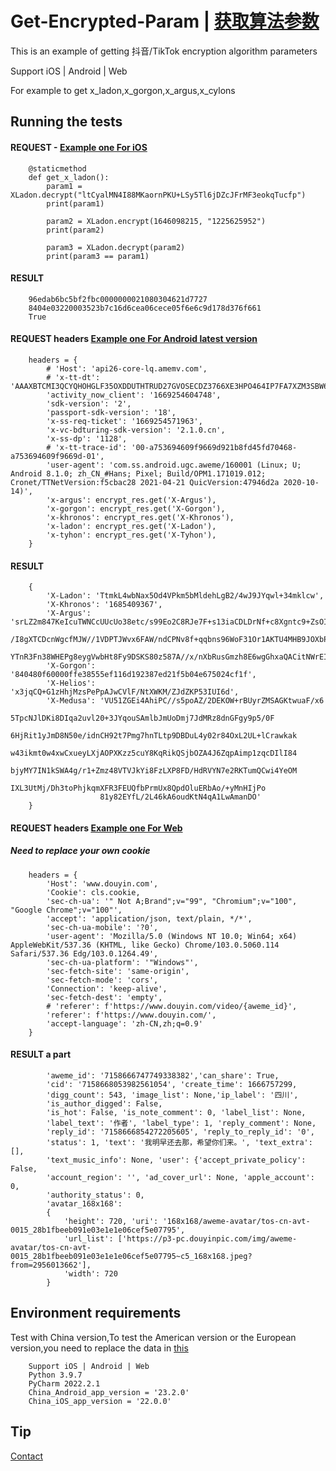 # Get-Encrypted-Param | [获取算法参数](README-zh.md)

This is an example of getting 抖音/TikTok encryption algorithm parameters

Support iOS | Android | Web

For example to get x_ladon,x_gorgon,x_argus,x_cylons

## Running the tests

#### REQUEST - [Example one For iOS](demo/iOS/get_param.py)

        @staticmethod
        def get_x_ladon():
            param1 = XLadon.decrypt("ltCyalMN4I88MKaornPKU+LSy5Tl6jDZcJFrMF3eokqTucfp")
            print(param1)

            param2 = XLadon.encrypt(1646098215, "1225625952")
            print(param2)

            param3 = XLadon.decrypt(param2)
            print(param3 == param1)

#### RESULT

        96edab6bc5bf2fbc0000000021080304621d7727
        8404e03220003523b7c16d6cea06cece05f6e6c9d178d376f661
        True

#### REQUEST headers [Example one For Android latest version](demo/Android/args.py)

        headers = {
            # 'Host': 'api26-core-lq.amemv.com',
            # 'x-tt-dt': 'AAAXBTCMI3QCYQHOHGLF35OXDDUTHTRUD27GVOSECDZ3766XE3HPO464IP7FA7XZM3SBW65C23K2ILTJHSPVY2R72KCFGWGHCB54LGVKMH54WHOIFJ35OH3Y3YCTS',
            'activity_now_client': '1669254604748',
            'sdk-version': '2',
            'passport-sdk-version': '18',
            'x-ss-req-ticket': '1669254571963',
            'x-vc-bdturing-sdk-version': '2.1.0.cn',
            'x-ss-dp': '1128',
            # 'x-tt-trace-id': '00-a753694609f9669d921b8fd45fd70468-a753694609f9669d-01',
            'user-agent': 'com.ss.android.ugc.aweme/160001 (Linux; U; Android 8.1.0; zh_CN_#Hans; Pixel; Build/OPM1.171019.012; Cronet/TTNetVersion:f5cbac28 2021-04-21 QuicVersion:47946d2a 2020-10-14)',
            'x-argus': encrypt_res.get('X-Argus'),
            'x-gorgon': encrypt_res.get('X-Gorgon'),
            'x-khronos': encrypt_res.get('X-Khronos'),
            'x-ladon': encrypt_res.get('X-Ladon'),
            'x-tyhon': encrypt_res.get('X-Tyhon'),
        }

#### RESULT

        {
            'X-Ladon': 'TtmkL4wbNax5Od4VPkm5bMldehLgB2/4wJ9JYqwl+34mklcw', 
            'X-Khronos': '1685409367', 
            'X-Argus': 'srLZ2m847KeIcuTWNCcUUcUo38etc/s99Eo2C8RJe7F+s13iaCDLDrNf+c8Xgntc9+ZsOIaeX+Aho3
                        /I8gXTCDcnWgcfMJW//1VDPTJWvx6FAW/ndCPNv8f+qqbns96WoF31Or1AKTU4MHB9JOXbPKMZacYlGlsceGokdDbDu
                        YTnR3Fn38WHEPg8eygVwbHt8Fy9DSKS80z587A//x/nXbRusGmzh8E6wgGhxaQACitNWrEIqcrNw48EE/38Dn7H+oM=', 
            'X-Gorgon': '840480f60000ffe38555ef116d192387ed21f5b04e675024cf1f', 
            'X-Helios': 'x3jqCQ+G1zHhjMzsPePpAJwCVlF/NtXWKM/ZJdZKP53IUI6d', 
            'X-Medusa': 'VU51ZGEi4AhiPC//s5poAZ/2DEKOW+rBUyrZMSAGKtwuaF/x6
                        5TpcNJlDKi8DIqa2uvl20+3JYqouSAmlbJmUoDmj7JdMRz8dnGFgy9p5/0F
                        6HjRit1yJmD8N50e/idnCH92t7Pmg7hnTLtp9DBDuL4y02r84OxL2UL+lCrawkak
                        w43ikmt0w4xwCxueyLXjAOPXKzz5cuY8KqRikQSjbOZA4J6ZqpAimp1zqcDIlI84
                        bjyMY7IN1kSWA4g/r1+Zmz48VTVJkYi8FzLXP8FD/HdRVYN7e2RKTumQCwi4YeOM
                        IXL3UtMj/Dh3toPhjkqmXFR3FEUQfbPrmUx8QpdOluERbAo/+yMnHIjPo
                        81y82EYfL/2L46kA6oudKtN4qA1LwAmanDO'
        }

#### REQUEST headers [Example one For Web](demo/web/get_web_comment.py)

##### Need to replace your own cookie

        headers = {
            'Host': 'www.douyin.com',
            'Cookie': cls.cookie,
            'sec-ch-ua': '" Not A;Brand";v="99", "Chromium";v="100", "Google Chrome";v="100"',
            'accept': 'application/json, text/plain, */*',
            'sec-ch-ua-mobile': '?0',
            'user-agent': 'Mozilla/5.0 (Windows NT 10.0; Win64; x64) AppleWebKit/537.36 (KHTML, like Gecko) Chrome/103.0.5060.114 Safari/537.36 Edg/103.0.1264.49',
            'sec-ch-ua-platform': '"Windows"',
            'sec-fetch-site': 'same-origin',
            'sec-fetch-mode': 'cors',
            'Connection': 'keep-alive',
            'sec-fetch-dest': 'empty',
            # 'referer': f'https://www.douyin.com/video/{aweme_id}',
            'referer': f'https://www.douyin.com/',
            'accept-language': 'zh-CN,zh;q=0.9'
        }

#### RESULT  a part

            'aweme_id': '7158666747749338382','can_share': True, 
            'cid': '7158668053982561054', 'create_time': 1666757299, 
            'digg_count': 543, 'image_list': None,'ip_label': '四川', 
            'is_author_digged': False, 
            'is_hot': False, 'is_note_comment': 0, 'label_list': None, 
            'label_text': '作者', 'label_type': 1, 'reply_comment': None, 
            'reply_id': '7158666854272205605', 'reply_to_reply_id': '0', 
            'status': 1, 'text': '我明早还去那，希望你们来。', 'text_extra': [], 
            'text_music_info': None, 'user': {'accept_private_policy': False, 
            'account_region': '', 'ad_cover_url': None, 'apple_account': 0, 
            'authority_status': 0, 
            'avatar_168x168': 
            {
                'height': 720, 'uri': '168x168/aweme-avatar/tos-cn-avt-0015_28b1fbeeb091e03e1e1e06cef5e07795', 
                'url_list': ['https://p3-pc.douyinpic.com/img/aweme-avatar/tos-cn-avt-0015_28b1fbeeb091e03e1e1e06cef5e07795~c5_168x168.jpeg?from=2956013662'], 
                'width': 720
            }

## Environment requirements

Test with China version,To test the American version or the European version,you need to replace the data
in [this](demo/iOS/bean/device_info.py)

        Support iOS | Android | Web
        Python 3.9.7
        PyCharm 2022.2.1
        China_Android_app_version = '23.2.0'
        China_iOS_app_version = '22.0.0'

## Tip

[Contact](https://t.me/fullllliiiiii)


